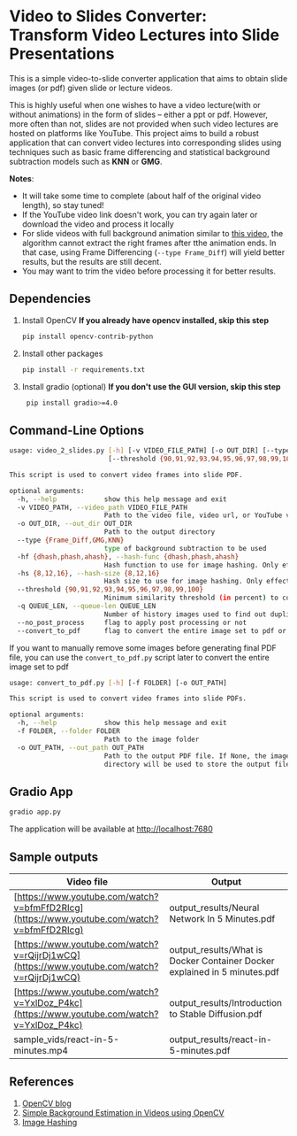# Video to Slides Converter: Transform Video Lectures into Slide Presentations

This is a simple video-to-slide converter application that aims to obtain slide images (or pdf) given slide or lecture videos.

This is highly useful when one wishes to have a video lecture(with or without animations) in the form of slides – either a ppt or pdf. However, more often than not, slides are not provided when such video lectures are hosted on platforms like YouTube. This project aims to build a robust application that can convert video lectures into corresponding slides using techniques such as basic frame differencing and statistical background subtraction models such as **KNN** or **GMG**.

**Notes**:

- It will take some time to complete (about half of the original video length), so stay tuned!
- If the YouTube video link doesn't work, you can try again later or download the video and process it locally
- For slide videos with full background animation similar to [this video](https://www.youtube.com/watch?v=YxlDoz_P4kc), the algorithm cannot extract the right frames after tthe animation ends. In that case, using Frame Differencing (`--type Frame_Diff`) will yield better results, but the results are still decent.
- You may want to trim the video before processing it for better results.

## Dependencies

1. Install OpenCV
    **If you already have opencv installed, skip this step**

    ```bash
    pip install opencv-contrib-python
    ```

2. Install other packages

    ```bash
    pip install -r requirements.txt
    ```

3. Install gradio (optional)
   **If you don't use the GUI version, skip this step**

   ```bash
    pip install gradio>=4.0
    ```

## Command-Line Options

```bash
usage: video_2_slides.py [-h] [-v VIDEO_FILE_PATH] [-o OUT_DIR] [--type {Frame_Diff,GMG,KNN}] [-hf {dhash,phash,ahash}] [-hs {8,12,16}]
                         [--threshold {90,91,92,93,94,95,96,97,98,99,100}] [-q QUEUE_LEN] [--no_post_process] [--convert_to_pdf]

This script is used to convert video frames into slide PDF.

optional arguments:
  -h, --help            show this help message and exit
  -v VIDEO_PATH, --video_path VIDEO_FILE_PATH
                        Path to the video file, video url, or YouTube video link
  -o OUT_DIR, --out_dir OUT_DIR
                        Path to the output directory
  --type {Frame_Diff,GMG,KNN}
                        type of background subtraction to be used
  -hf {dhash,phash,ahash}, --hash-func {dhash,phash,ahash}
                        Hash function to use for image hashing. Only effective if post-processing is enabled
  -hs {8,12,16}, --hash-size {8,12,16}
                        Hash size to use for image hashing. Only effective if post-processing is enabled
  --threshold {90,91,92,93,94,95,96,97,98,99,100}
                        Minimum similarity threshold (in percent) to consider 2 images to be similar. Only effective if post-processing is enabled
  -q QUEUE_LEN, --queue-len QUEUE_LEN
                        Number of history images used to find out duplicate image. Only effective if post-processing is enabled
  --no_post_process     flag to apply post processing or not
  --convert_to_pdf      flag to convert the entire image set to pdf or not
```

If you want to manually remove some images before generating final PDF file, you can use the `convert_to_pdf.py` script later to convert the entire image set to pdf

```bash
usage: convert_to_pdf.py [-h] [-f FOLDER] [-o OUT_PATH]

This script is used to convert video frames into slide PDFs.

optional arguments:
  -h, --help            show this help message and exit
  -f FOLDER, --folder FOLDER
                        Path to the image folder
  -o OUT_PATH, --out_path OUT_PATH
                        Path to the output PDF file. If None, the image
                        directory will be used to store the output file.
```

## Gradio App

```bash
gradio app.py
```

The application will be available at [http://localhost:7680](http://localhost:7680)

## Sample outputs

| Video file | Output |
|---|---|
| [https://www.youtube.com/watch?v=bfmFfD2RIcg](https://www.youtube.com/watch?v=bfmFfD2RIcg) | output_results/Neural Network In 5 Minutes.pdf  |
| [https://www.youtube.com/watch?v=rQijrDj1wCQ](https://www.youtube.com/watch?v=rQijrDj1wCQ) | output_results/What is Docker Container Docker explained in 5 minutes.pdf  |
| [https://www.youtube.com/watch?v=YxlDoz_P4kc](https://www.youtube.com/watch?v=YxlDoz_P4kc) | output_results/Introduction to Stable Diffusion.pdf  |
| sample_vids/react-in-5-minutes.mp4 | output_results/react-in-5-minutes.pdf |

## References

1. [OpenCV blog](https://learnopencv.com/video-to-slides-converter-using-background-subtraction/)
2. [Simple Background Estimation in Videos using OpenCV](https://learnopencv.com/simple-background-estimation-in-videos-using-opencv-c-python/)
3. [Image Hashing](https://www.hackerfactor.com/blog/index.php?/archives/529-Kind-of-Like-That.html)
